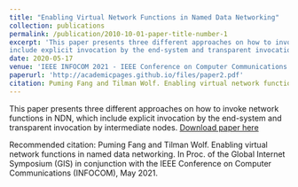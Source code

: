 ```yaml
---
title: "Enabling Virtual Network Functions in Named Data Networking"
collection: publications
permalink: /publication/2010-10-01-paper-title-number-1
excerpt: 'This paper presents three different approaches on how to invoke network functions in NDN, which
include explicit invocation by the end-system and transparent invocation by intermediate nodes.'
date: 2020-05-17
venue: 'IEEE INFOCOM 2021 - IEEE Conference on Computer Communications'
paperurl: 'http://academicpages.github.io/files/paper2.pdf'
citation: Puming Fang and Tilman Wolf. Enabling virtual network functions in named data networking. In Proc. of the Global Internet Symposium (GIS) in conjunction with the IEEE Conference on Computer Communications (INFOCOM), May 2021.
---
```

This paper presents three different approaches on how to invoke network functions in NDN, which
include explicit invocation by the end-system and transparent invocation by intermediate nodes.
[Download paper here](http://academicpages.github.io/files/paper2.pdf)

Recommended citation: Puming Fang and Tilman Wolf. Enabling virtual network functions in named data networking. In Proc. of the Global Internet Symposium (GIS) in conjunction with the IEEE Conference on Computer Communications (INFOCOM), May 2021. 

